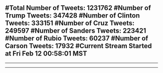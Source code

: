 #Total Number of Tweets: 1231762 
#Number of Trump Tweets: 347428
#Number of Clinton Tweets: 333151
#Number of Cruz Tweets: 249597
#Number of Sanders Tweets: 223421
#Number of Rubio Tweets: 60237
#Number of Carson Tweets: 17932
#Current Stream Started at Fri Feb 12 00:58:01 MST
---
---
---
